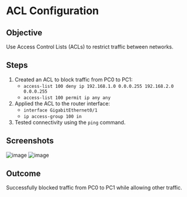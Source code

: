 # ACL Configuration

## Objective
Use Access Control Lists (ACLs) to restrict traffic between networks.

## Steps
1. Created an ACL to block traffic from PC0 to PC1:
   - `access-list 100 deny ip 192.168.1.0 0.0.0.255 192.168.2.0 0.0.0.255`
   - `access-list 100 permit ip any any`
2. Applied the ACL to the router interface:
   - `interface GigabitEthernet0/1`
   - `ip access-group 100 in`
3. Tested connectivity using the `ping` command.

## Screenshots
![image](https://github.com/user-attachments/assets/f6225170-27be-4e5f-b78d-8a9c9e81afc5)
![image](https://github.com/user-attachments/assets/10708e38-5f05-407b-a9cd-b07e34a24bf7)

## Outcome
Successfully blocked traffic from PC0 to PC1 while allowing other traffic.
